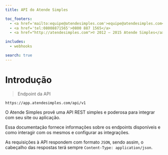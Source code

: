 ```yaml
---
title: API do Atende Simples

toc_footers:
  - <a href='mailto:equipe@atendesimples.com'>equipe@atendesimples.com</a>
  - <a href='tel:08008871565'>0800 887 1565</a>
  - <a href="http://atendesimples.com">© 2012 — 2015 Atende Simples</a>

includes:
  - webhooks

search: true
---
```


# Introdução

> Endpoint da API

```
https://app.atendesimples.com/api/v1
```

O Atende Simples provê uma API REST simples e poderosa para integrar com seu site ou aplicação.

Essa documentação fornece informações sobre os endpoints disponíveis e como interagir com os mesmos e configurar as integrações.

As requisições à API respondem com formato `JSON`, sendo assim, o cabeçalho das respostas terá sempre `Content-Type: application/json`.

